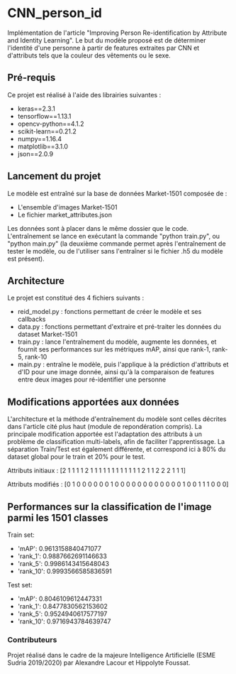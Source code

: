 # CNN_person_id
Implémentation de l'article "Improving Person Re-identification by Attribute and Identity Learning". Le but du modèle proposé est de déterminer l'identité d'une personne à partir de features extraites par CNN et d'attributs tels que la couleur des vêtements ou le sexe.

## Pré-requis
Ce projet est réalisé à l'aide des librairies suivantes :
- keras==2.3.1
- tensorflow==1.13.1
- opencv-python==4.1.2
- scikit-learn==0.21.2
- numpy==1.16.4
- matplotlib==3.1.0
- json==2.0.9

## Lancement du projet
Le modèle est entraîné sur la base de données Market-1501 composée de :
- L'ensemble d'images Market-1501
- Le fichier market_attributes.json

Les données sont à placer dans le même dossier que le code.
L'entraînement se lance en exécutant la commande "python train.py", ou "python main.py" (la deuxième commande permet après l'entraînement de tester le modèle, ou de l'utiliser sans l'entraîner si le fichier .h5 du modèle est présent). 

## Architecture
Le projet est constitué des 4 fichiers suivants :
- reid_model.py : fonctions permettant de créer le modèle et ses callbacks
- data.py : fonctions permettant d'extraire et pré-traiter les données du dataset Market-1501
- train.py : lance l'entraînement du modèle, augmente les données, et fournit ses performances sur les métriques mAP, ainsi que rank-1, rank-5, rank-10
- main.py : entraîne le modèle, puis l'applique à la prédiction d'attributs et d'ID pour une image donnée, ainsi qu'à la comparaison de features entre deux images pour ré-identifier une personne

## Modifications apportées aux données
L'architecture et la méthode d'entraînement du modèle sont celles décrites dans l'article cité plus haut (module de repondération compris). La principale modification apportée est l'adaptation des attributs à un problème de classification multi-labels, afin de faciliter l'apprentissage.
La séparation Train/Test est également différente, et correspond ici à 80% du dataset global pour le train et 20% pour le test.

Attributs initiaux :
[2 1 1 1 1 2 1 1 1 1 1 1 1 1 1 1 1 1 2 1 1 2 2 2 1 1 1]

Attributs modifiés :
[0 1 0 0 0 0 0 0 1 0 0 0 0 0 0 0 0 0 0 0 0 1 0 0 1 1 1 0 0 0]

## Performances sur la classification de l'image parmi les 1501 classes
Train set: 
- 'mAP': 0.9613158840471077
- 'rank_1': 0.9887662691146633
- 'rank_5': 0.9986143415648043
- 'rank_10': 0.9993566585836591

Test set:
- 'mAP': 0.8046109612447331
- 'rank_1': 0.8477830562153602
- 'rank_5': 0.9524940617577197
- 'rank_10': 0.9716943784639747


### Contributeurs
Projet réalisé dans le cadre de la majeure Intelligence Artificielle (ESME Sudria 2019/2020) par Alexandre Lacour et Hippolyte Foussat.
